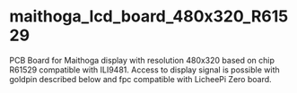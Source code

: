 # maithoga_lcd_board_480x320_R61529
PCB Board for Maithoga display with resolution 480x320 based on chip R61529 compatible with ILI9481.
Access to display signal is possible with goldpin described below and fpc compatible with LicheePi Zero board.
